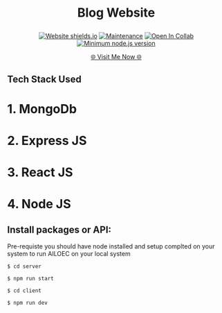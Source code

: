 
  <h1><p align="center"><b><b>Blog Website</b></b>
</p></h1>

<div align="center">

  <a href="">![Website shields.io](https://img.shields.io/website-up-down-green-red/http/shields.io.svg)</a>
  <a href="">![Maintenance](https://img.shields.io/badge/Maintained%3F-yes-green.svg)</a>
  <a href="">![Open In Collab](https://colab.research.google.com/assets/colab-badge.svg)</a>
  <a href="">[![Minimum node.js version](https://badgen.net/npm/node/express)](https://npmjs.com/package/express)</a>
</div>

<p align="Center"><a href="https://loan-eligibility.onrender.com/" > 🌐 Visit Me Now 🌐</a></p>




## Tech Stack Used

# 1. MongoDb
# 2. Express JS
# 3. React JS
# 4. Node JS




## Install packages or API:



Pre-requiste you should have node installed and setup complted on your system to run AILOEC on your local system 

```
$ cd server
```

```
$ npm run start
```
```
$ cd client
```
```
$ npm run dev
```
